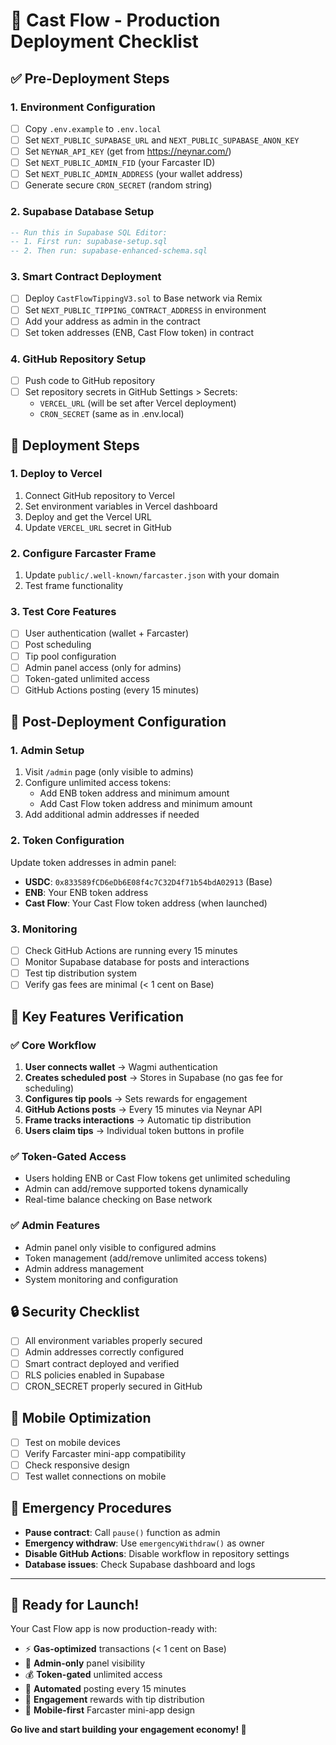 # 🚀 Cast Flow - Production Deployment Checklist

## ✅ **Pre-Deployment Steps**

### **1. Environment Configuration**
- [ ] Copy `.env.example` to `.env.local`
- [ ] Set `NEXT_PUBLIC_SUPABASE_URL` and `NEXT_PUBLIC_SUPABASE_ANON_KEY`
- [ ] Set `NEYNAR_API_KEY` (get from https://neynar.com/)
- [ ] Set `NEXT_PUBLIC_ADMIN_FID` (your Farcaster ID)
- [ ] Set `NEXT_PUBLIC_ADMIN_ADDRESS` (your wallet address)
- [ ] Generate secure `CRON_SECRET` (random string)

### **2. Supabase Database Setup**
```sql
-- Run this in Supabase SQL Editor:
-- 1. First run: supabase-setup.sql
-- 2. Then run: supabase-enhanced-schema.sql
```

### **3. Smart Contract Deployment**
- [ ] Deploy `CastFlowTippingV3.sol` to Base network via Remix
- [ ] Set `NEXT_PUBLIC_TIPPING_CONTRACT_ADDRESS` in environment
- [ ] Add your address as admin in the contract
- [ ] Set token addresses (ENB, Cast Flow token) in contract

### **4. GitHub Repository Setup**
- [ ] Push code to GitHub repository
- [ ] Set repository secrets in GitHub Settings > Secrets:
  - `VERCEL_URL` (will be set after Vercel deployment)
  - `CRON_SECRET` (same as in .env.local)

## 🚀 **Deployment Steps**

### **1. Deploy to Vercel**
1. Connect GitHub repository to Vercel
2. Set environment variables in Vercel dashboard
3. Deploy and get the Vercel URL
4. Update `VERCEL_URL` secret in GitHub

### **2. Configure Farcaster Frame**
1. Update `public/.well-known/farcaster.json` with your domain
2. Test frame functionality

### **3. Test Core Features**
- [ ] User authentication (wallet + Farcaster)
- [ ] Post scheduling
- [ ] Tip pool configuration
- [ ] Admin panel access (only for admins)
- [ ] Token-gated unlimited access
- [ ] GitHub Actions posting (every 15 minutes)

## 🔧 **Post-Deployment Configuration**

### **1. Admin Setup**
1. Visit `/admin` page (only visible to admins)
2. Configure unlimited access tokens:
   - Add ENB token address and minimum amount
   - Add Cast Flow token address and minimum amount
3. Add additional admin addresses if needed

### **2. Token Configuration**
Update token addresses in admin panel:
- **USDC**: `0x833589fCD6eDb6E08f4c7C32D4f71b54bdA02913` (Base)
- **ENB**: Your ENB token address
- **Cast Flow**: Your Cast Flow token address (when launched)

### **3. Monitoring**
- [ ] Check GitHub Actions are running every 15 minutes
- [ ] Monitor Supabase database for posts and interactions
- [ ] Test tip distribution system
- [ ] Verify gas fees are minimal (< 1 cent on Base)

## 🎯 **Key Features Verification**

### **✅ Core Workflow**
1. **User connects wallet** → Wagmi authentication
2. **Creates scheduled post** → Stores in Supabase (no gas fee for scheduling)
3. **Configures tip pools** → Sets rewards for engagement
4. **GitHub Actions posts** → Every 15 minutes via Neynar API
5. **Frame tracks interactions** → Automatic tip distribution
6. **Users claim tips** → Individual token buttons in profile

### **✅ Token-Gated Access**
- Users holding ENB or Cast Flow tokens get unlimited scheduling
- Admin can add/remove supported tokens dynamically
- Real-time balance checking on Base network

### **✅ Admin Features**
- Admin panel only visible to configured admins
- Token management (add/remove unlimited access tokens)
- Admin address management
- System monitoring and configuration

## 🔒 **Security Checklist**
- [ ] All environment variables properly secured
- [ ] Admin addresses correctly configured
- [ ] Smart contract deployed and verified
- [ ] RLS policies enabled in Supabase
- [ ] CRON_SECRET properly secured in GitHub

## 📱 **Mobile Optimization**
- [ ] Test on mobile devices
- [ ] Verify Farcaster mini-app compatibility
- [ ] Check responsive design
- [ ] Test wallet connections on mobile

## 🚨 **Emergency Procedures**
- **Pause contract**: Call `pause()` function as admin
- **Emergency withdraw**: Use `emergencyWithdraw()` as owner
- **Disable GitHub Actions**: Disable workflow in repository settings
- **Database issues**: Check Supabase dashboard and logs

---

## 🎉 **Ready for Launch!**

Your Cast Flow app is now production-ready with:
- ⚡ **Gas-optimized** transactions (< 1 cent on Base)
- 🔐 **Admin-only** panel visibility
- 💰 **Token-gated** unlimited access
- 🤖 **Automated** posting every 15 minutes
- 🎯 **Engagement** rewards with tip distribution
- 📱 **Mobile-first** Farcaster mini-app design

**Go live and start building your engagement economy! 🚀**
